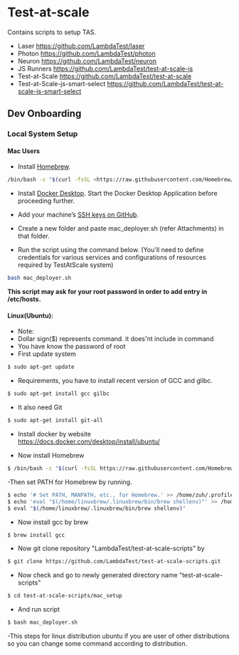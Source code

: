 # Test-at-scale

Contains scripts to setup TAS.

- Laser <https://github.com/LambdaTest/laser>
- Photon <https://github.com/LambdaTest/photon>
- Neuron <https://github.com/LambdaTest/neuron>
- JS Runners <https://github.com/LambdaTest/test-at-scale-js>
- Test-at-Scale <https://github.com/LambdaTest/test-at-scale>
- Test-at-Scale-js-smart-select <https://github.com/LambdaTest/test-at-scale-js-smart-select>

## Dev Onboarding

### Local System Setup

#### Mac Users

- Install [Homebrew](https://brew.sh/).

```bash
/bin/bash -c "$(curl -fsSL <https://raw.githubusercontent.com/Homebrew/install/HEAD/install.sh>)"
```

- Install [Docker Desktop](https://www.docker.com/products/docker-desktop). Start the Docker Desktop Application before proceeding further.

- Add your machine’s [SSH keys on GitHub](https://docs.github.com/en/github/authenticating-to-github/connecting-to-github-with-ssh/adding-a-new-ssh-key-to-your-github-account).

- Create a new folder and paste mac_deployer.sh (refer Attachments) in that folder.

- Run the script using the command below. (You'll need to define credentials for various services and configurations of resources required by TestAtScale system)

```bash
bash mac_deployer.sh
```

**This script may ask for your root password in order to add entry in /etc/hosts.**


#### Linux(Ubuntu):
- Note:  
- Dollar sign($) represents command. it does'nt include in command
- You have know the password of root
- First update system
``` bash
$ sudo apt-get update
```
- Requirements, you have to install recent version of GCC and glibc.
```bash
$ sudo apt-get install gcc gilbc
```
- It also need Git
``` bash
$ sudo apt-get install git-all
```
- Install docker by website https://docs.docker.com/desktop/install/ubuntu/

- Now install Homebrew
``` bash
$ /bin/bash -c "$(curl -fsSL https://raw.githubusercontent.com/Homebrew/install/HEAD/install.sh)"
```
-Then set PATH for Homebrew by running.
```bash
$ echo '# Set PATH, MANPATH, etc., for Homebrew.' >> /home/zuh/.profile
$ echo 'eval "$(/home/linuxbrew/.linuxbrew/bin/brew shellenv)"' >> /home/zuh/.profile
$ eval "$(/home/linuxbrew/.linuxbrew/bin/brew shellenv)"
```
- Now install gcc by brew
```bash
$ brew install gcc
```
- Now git clone repository "LambdaTest/test-at-scale-scripts" by
```bash
$ git clone https://github.com/LambdaTest/test-at-scale-scripts.git
```
- Now check and go to newly generated directory name "test-at-scale-scripts"
```bash
$ cd test-at-scale-scripts/mac_setup
```
- And run script
``` bash
$ bash mac_deployer.sh 
```
-This steps for linux distribution ubuntu if you are user of other distributions so you can change some command according to distribution.
